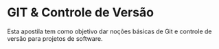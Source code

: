 # GIT & Controle de Versão

Esta apostila tem como objetivo dar noções básicas de Git e controle de versão para projetos de software.
